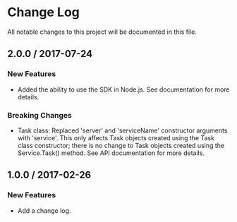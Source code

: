 # Change Log
All notable changes to this project will be documented in this file.

## 2.0.0 / 2017-07-24

### New Features
- Added the ability to use the SDK in Node.js.  See documentation for more details.

### Breaking Changes
- Task class: Replaced 'server' and 'serviceName' constructor arguments with 'service'.  This only affects Task objects created using the Task class constructor; there is no change to Task objects created using the Service.Task() method.  See API documentation for more details.

## 1.0.0 / 2017-02-26

### New Features
- Add a change log.
